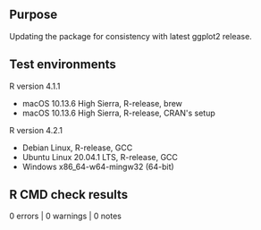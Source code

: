 ## Purpose

Updating the package for consistency with latest ggplot2 release. 

## Test environments

R version 4.1.1

* macOS 10.13.6 High Sierra, R-release, brew
*	macOS 10.13.6 High Sierra, R-release, CRAN's setup

R version 4.2.1

* Debian Linux, R-release, GCC
* Ubuntu Linux 20.04.1 LTS, R-release, GCC
* Windows x86_64-w64-mingw32 (64-bit)

## R CMD check results

0 errors | 0 warnings | 0 notes
